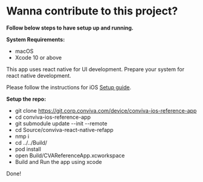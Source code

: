 # **Wanna contribute to this project?**

**Follow below steps to have setup  up and running.**

**System Requirements:**
- macOS
- Xcode 10 or above

This app uses react native for UI development. Prepare your system for react native development.

Please follow the instructions for iOS [Setup guide](https://facebook.github.io/react-native/docs/getting-started).

    
**Setup the repo:**
- git clone https://git.corp.conviva.com/device/conviva-ios-reference-app
- cd conviva-ios-reference-app
- git submodule update --init --remote
- cd Source/conviva-react-native-refapp 
- nmp i
- cd ../../Build/
- pod install 
- open Build/CVAReferenceApp.xcworkspace
- Build and Run the app using xcode
 
 Done!
